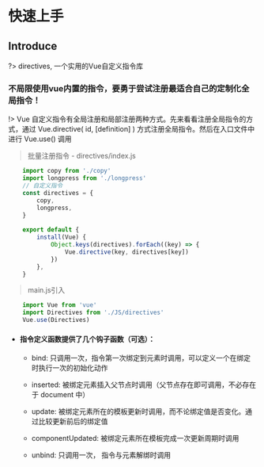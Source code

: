 # 快速上手

## Introduce
?> directives, 一个实用的Vue自定义指令库

### 不局限使用vue内置的指令，要勇于尝试注册最适合自己的定制化全局指令！

!> Vue 自定义指令有全局注册和局部注册两种方式。先来看看注册全局指令的方式，通过 Vue.directive( id, [definition] ) 方式注册全局指令。然后在入口文件中进行 Vue.use() 调用

> 批量注册指令 - directives/index.js
```js
    import copy from './copy'
    import longpress from './longpress'
    // 自定义指令
    const directives = {
        copy,
        longpress,
    }
    
    export default {
        install(Vue) {
            Object.keys(directives).forEach((key) => {
                Vue.directive(key, directives[key])
            })
        },
    }
```
> main.js引入
```js
    import Vue from 'vue'
    import Directives from './JS/directives'
    Vue.use(Directives)
```

- #### 指令定义函数提供了几个钩子函数（可选）：
    - bind: 只调用一次，指令第一次绑定到元素时调用，可以定义一个在绑定时执行一次的初始化动作

    - inserted: 被绑定元素插入父节点时调用（父节点存在即可调用，不必存在于 document 中）

    - update: 被绑定元素所在的模板更新时调用，而不论绑定值是否变化。通过比较更新前后的绑定值

    - componentUpdated: 被绑定元素所在模板完成一次更新周期时调用
 
    - unbind: 只调用一次， 指令与元素解绑时调用
